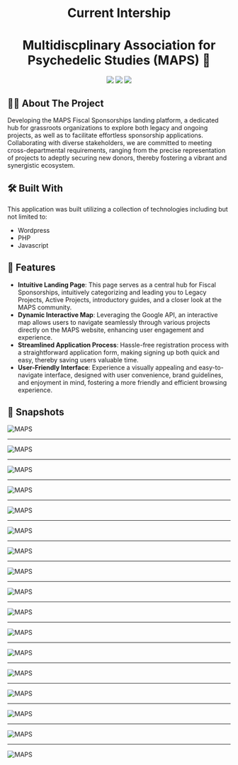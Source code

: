 <h1 align="center">Current Intership</h1>
<h1 align="center">Multidiscplinary Association for Psychedelic Studies (MAPS) 🪬</h1>

<p align="center">
<a href="https://github.com/wagertg/Portfolio"><img src="https://img.shields.io/badge/-Back%20to%20Portfolio-grey?style=flat"/></a>
<a href="https://www.linkedin.com/in/traviswager/"><img src="https://img.shields.io/badge/-LinkedIn-blue?style=flat&logo=LinkedIn&logoColor=white"/></a>
<a href="mailto:traviswager@gmail.com"><img src="https://img.shields.io/badge/-Email-c14438?style=flat&logo=Gmail&logoColor=white"/></a>
</p>

## 👨‍💻 About The Project

Developing the MAPS Fiscal Sponsorships landing platform, a dedicated hub for grassroots organizations to explore both legacy and ongoing projects, as well as to facilitate effortless sponsorship applications. Collaborating with diverse stakeholders, we are committed to meeting cross-departmental requirements, ranging from the precise representation of projects to adeptly securing new donors, thereby fostering a vibrant and synergistic ecosystem.

## 🛠️ Built With

This application was built utilizing a collection of technologies including but not limited to:

* Wordpress
* PHP
* Javascript


## 📖 Features

* **Intuitive Landing Page**: This page serves as a central hub for Fiscal Sponsorships, intuitively categorizing and leading you to Legacy Projects, Active Projects, introductory guides, and a closer look at the MAPS community.
* **Dynamic Interactive Map**: Leveraging the Google API, an interactive map allows users to navigate seamlessly through various projects directly on the MAPS website, enhancing user engagement and experience.
* **Streamlined Application Process**: Hassle-free registration process with a straightforward application form, making signing up both quick and easy, thereby saving users valuable time.
* **User-Friendly Interface**: Experience a visually appealing and easy-to-navigate interface, designed with user convenience, brand guidelines, and enjoyment in mind, fostering a more friendly and efficient browsing experience.


## 📸 Snapshots

![MAPS](./Screenshots/fiscal-1.jpg)

---

![MAPS](./Screenshots/fiscal-2.jpg)

---

![MAPS](./Screenshots/fiscal-3.jpg)

---

![MAPS](./Screenshots/fiscal-4.jpg)

---

![MAPS](./Screenshots/legacy-1.jpg)

---

![MAPS](./Screenshots/legacy-2.jpg)

---

![MAPS](./Screenshots/legacy-3.jpg)

---

![MAPS](./Screenshots/legacy-4.jpg)

---

![MAPS](./Screenshots/active-1.jpg)

---

![MAPS](./Screenshots/active-2.jpg)

---

![MAPS](./Screenshots/active-3.jpg)

---

![MAPS](./Screenshots/active-4.jpg)

---

![MAPS](./Screenshots/started-1.jpg)

---

![MAPS](./Screenshots/started-2.jpg)

---

![MAPS](./Screenshots/started-3.jpg)

---

![MAPS](./Screenshots/started-4.jpg)


---

![MAPS](./Screenshots/started-5.jpg)
